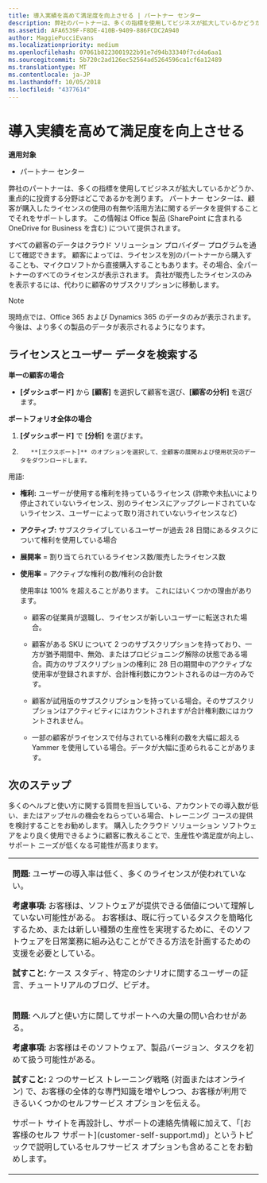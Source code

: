 ```yaml
---
title: 導入実績を高めて満足度を向上させる | パートナー センター
description: 弊社のパートナーは、多くの指標を使用してビジネスが拡大しているかどうか、重点的に投資する分野はどこであるかを測ります。 パートナー センターは、顧客が購入したライセンスの使用の有無や活用方法に関するデータを提供することでそれをサポートします。
ms.assetid: AFA6539F-F8DE-410B-9409-886FCDC2A940
author: MaggiePucciEvans
ms.localizationpriority: medium
ms.openlocfilehash: 07061b8223001922b91e7d94b33340f7cd4a6aa1
ms.sourcegitcommit: 5b720c2ad126ec52564ad5264596ca1cf6a12489
ms.translationtype: MT
ms.contentlocale: ja-JP
ms.lasthandoff: 10/05/2018
ms.locfileid: "4377614"
---
```

# <a name="increase-adoption-and-satisfaction"></a>導入実績を高めて満足度を向上させる

**適用対象**

-  パートナー センター

弊社のパートナーは、多くの指標を使用してビジネスが拡大しているかどうか、重点的に投資する分野はどこであるかを測ります。 パートナー センターは、顧客が購入したライセンスの使用の有無や活用方法に関するデータを提供することでそれをサポートします。 この情報は Office 製品 (SharePoint に含まれる OneDrive for Business を含む) について提供されます。

すべての顧客のデータはクラウド ソリューション プロバイダー プログラムを通じて確認できます。 顧客によっては、ライセンスを別のパートナーから購入することも、マイクロソフトから直接購入することもあります。その場合、全パートナーのすべてのライセンスが表示されます。 貴社が販売したライセンスのみを表示するには、代わりに顧客のサブスクリプションに移動します。

> [!NOTE]  
>  現時点では、Office 365 および Dynamics 365 のデータのみが表示されます。 今後は、より多くの製品のデータが表示されるようになります。

## <a name="find-license-and-user-data"></a>ライセンスとユーザー データを検索する


**単一の顧客の場合**

-   **[ダッシュボード]** から **[顧客]** を選択して顧客を選び、**[顧客の分析]** を選びます。

**ポートフォリオ全体の場合**

1.  **[ダッシュボード]** で **[分析]** を選びます。
2.  
          **[エクスポート]** のオプションを選択して、全顧客の展開および使用状況のデータをダウンロードします。

用語:

-   **権利:** ユーザーが使用する権利を持っているライセンス (詐欺や未払いにより停止されていないライセンス、別のライセンスにアップグレードされていないライセンス、ユーザーによって取り消されていないライセンスなど)

-   **アクティブ:** サブスクライブしているユーザーが過去 28 日間にあるタスクについて権利を使用している場合

-   **展開率** = 割り当てられているライセンス数/販売したライセンス数

-   **使用率** = アクティブな権利の数/権利の合計数

    使用率は 100% を超えることがあります。 これにはいくつかの理由があります。

    -   顧客の従業員が退職し、ライセンスが新しいユーザーに転送された場合。

    -   顧客がある SKU について 2 つのサブスクリプションを持っており、一方が猶予期間中、無効、またはプロビジョニング解除の状態である場合。両方のサブスクリプションの権利に 28 日の期間中のアクティブな使用率が登録されますが、合計権利数にカウントされるのは一方のみです。

    -   顧客が試用版のサブスクリプションを持っている場合。そのサブスクリプションはアクティビティにはカウントされますが合計権利数にはカウントされません。

    -   一部の顧客がライセンスで付与されている権利の数を大幅に超える Yammer を使用している場合。データが大幅に歪められることがあります。

## <a name="next-steps"></a>次のステップ


多くのヘルプと使い方に関する質問を担当している、アカウントでの導入数が低い、またはアップセルの機会をねらっている場合、トレーニング コースの提供を検討することをお勧めします。 購入したクラウド ソリューション ソフトウェアをより良く使用できるように顧客に教えることで、生産性や満足度が向上し、サポート ニーズが低くなる可能性が高まります。

<table>
<colgroup>
<col width="100%" />
</colgroup>
<tbody>
<tr class="odd">
<td><p><strong>問題:</strong> ユーザーの導入率は低く、多くのライセンスが使われていない。</p>
<p><strong>考慮事項:</strong> お客様は、ソフトウェアが提供できる価値について理解していない可能性がある。 お客様は、既に行っているタスクを簡略化するため、または新しい種類の生産性を実現するために、そのソフトウェアを日常業務に組み込むことができる方法を計画するための支援を必要としている。</p>
<p><strong>試すこと:</strong> ケース スタディ、特定のシナリオに関するユーザーの証言、チュートリアルのブログ、ビデオ。</p></td>
</tr>
<tr class="even">
<td><p><strong>問題:</strong> ヘルプと使い方に関してサポートへの大量の問い合わせがある。</p>
<p><strong>考慮事項:</strong> お客様はそのソフトウェア、製品バージョン、タスクを初めて扱う可能性がある。</p>
<p><strong>試すこと:</strong> 2 つのサービス トレーニング戦略 (対面またはオンライン) で、お客様の全体的な専門知識を増やしつつ、お客様が利用できるいくつかのセルフサービス オプションを伝える。</p>
<p>サポート サイトを再設計し、サポートの連絡先情報に加えて、「[お客様のセルフ サポート](customer-self-support.md)」というトピックで説明しているセルフサービス オプションも含めることをお勧めします。</p></td>
</tr>
</tbody>
</table>

 

 

 



